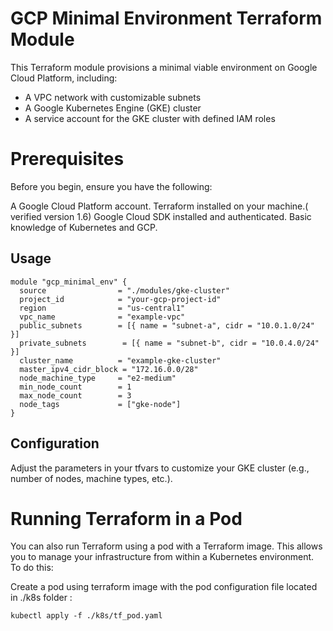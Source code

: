 # GCP Minimal Environment Terraform Module

This Terraform module provisions a minimal viable environment on Google Cloud Platform, including:
- A VPC network with customizable subnets
- A Google Kubernetes Engine (GKE) cluster
- A service account for the GKE cluster with defined IAM roles


# Prerequisites
Before you begin, ensure you have the following:

A Google Cloud Platform account.
Terraform installed on your machine.( verified version 1.6)
Google Cloud SDK installed and authenticated.
Basic knowledge of Kubernetes and GCP.

## Usage

```hcl
module "gcp_minimal_env" {
  source                = "./modules/gke-cluster"
  project_id            = "your-gcp-project-id"
  region                = "us-central1"
  vpc_name              = "example-vpc"
  public_subnets        = [{ name = "subnet-a", cidr = "10.0.1.0/24" }]
  private_subnets        = [{ name = "subnet-b", cidr = "10.0.4.0/24" }]
  cluster_name          = "example-gke-cluster"
  master_ipv4_cidr_block = "172.16.0.0/28"
  node_machine_type     = "e2-medium"
  min_node_count        = 1
  max_node_count        = 3
  node_tags             = ["gke-node"]
}
```

## Configuration
Adjust the parameters in your tfvars to customize your GKE cluster (e.g., number of nodes, machine types, etc.).


# Running Terraform in a Pod
You can also run Terraform using a pod with a Terraform image. This allows you to manage your infrastructure from within a Kubernetes environment. To do this:

Create a pod using terraform image with the pod configuration file located in ./k8s folder :

``` 
kubectl apply -f ./k8s/tf_pod.yaml
```